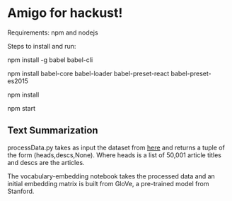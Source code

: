 # Amigo for hackust!
Requirements: 
npm and nodejs 

Steps to install and run: 

npm install -g babel babel-cli

npm install babel-core babel-loader babel-preset-react babel-preset-es2015

npm install 

npm start



## Text Summarization

processData.py takes as input the dataset from [here](http://research.signalmedia.co/newsir16/signal-dataset.html "The Signal Media One-Million News Articles Dataset") and returns a tuple of the form (heads,descs,None). Where heads is a list of 50,001 article titles and descs are the articles.

The vocabulary-embedding notebook takes the processed data and an initial embedding matrix is built from GloVe, a pre-trained model from Stanford.

